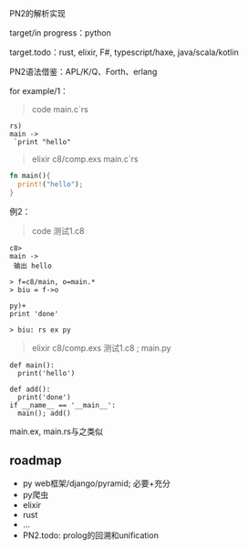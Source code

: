 PN2的解析实现

target/in progress：python

target.todo：rust, elixir, F#, typescript/haxe, java/scala/kotlin

PN2语法借鉴：APL/K/Q、Forth、erlang


for example/1：
>code main.c`rs
```
rs)
main ->
 `print "hello"
```
>elixir c8/comp.exs main.c`rs
```rust
fn main(){
  print!("hello");
}
```

例2：
>code 测试1.c8
```
c8>
main ->
 输出 hello

> f=c8/main, o=main.*
> biu = f->o

py)+
print 'done'

> biu: rs ex py
```
>elixir c8/comp.exs 测试1.c8 ; main.py
```
def main():
  print('hello')

def add():
  print('done')
if __name__ == '__main__':
  main(); add()
```
main.ex, main.rs与之类似


roadmap
-------
 
 - py web框架/django/pyramid; 必要+充分
 - py爬虫
 - elixir
 - rust
 - ...
 - PN2.todo: prolog的回溯和unification
